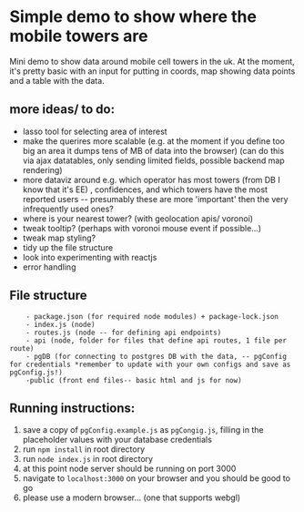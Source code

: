 # Simple demo to show where the mobile towers are

Mini demo to show data around mobile cell towers in the uk. At the moment,
it's pretty basic with an input for putting in coords, map showing data points and
a table with the data.

more ideas/ to do:
------------------
- lasso tool for selecting area of interest
- make the querires more scalable (e.g. at the moment if you define too big an area it dumps tens of MB of data into the browser)
(can do this via ajax datatables, only sending limited fields, possible backend map rendering)
- more dataviz around e.g. which operator has most towers (from DB I know that it's EE)
, confidences, and which towers have the most reported users -- presumably these are more 'important' then the very infrequently used ones?
- where is your nearest tower? (with geolocation apis/ voronoi)
- tweak tooltip? (perhaps with voronoi mouse event if possible...)
- tweak map styling?
- tidy up the file structure
- look into experimenting with reactjs
- error handling

## File structure
```
    - package.json (for required node modules) + package-lock.json
    - index.js (node)
    - routes.js (node -- for defining api endpoints)
    - api (node, folder for files that define api routes, 1 file per route)
    - pgDB (for connecting to postgres DB with the data, -- pgConfig for credentials *remember to update with your own configs and save as pgConfig.js!)
    -public (front end files-- basic html and js for now)
```

## Running instructions:
1. save a copy of `pgConfig.example.js` as `pgCongig.js`, filling in the placeholder values with your database credentials
2. run `npm install` in root directory
3. run `node index.js` in root directory
4. at this point node server should be running on port 3000
5. navigate to `localhost:3000` on your browser and you should be good to go
6. please use a modern browser... (one that supports webgl)
